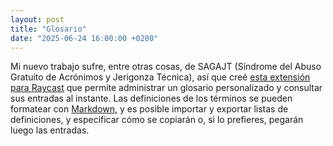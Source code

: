```yaml
---
layout: post
title: "Glosario"
date: "2025-06-24 16:00:00 +0200"
---
```


Mi nuevo trabajo sufre, entre otras cosas, de SAGAJT (Síndrome del Abuso Gratuito de Acrónimos y Jerigonza
Técnica), así que creé [esta extensión para Raycast](https://www.raycast.com/javierarce/glossary) que
permite administrar un glosario personalizado y consultar sus entradas al instante. Las definiciones de los términos
se pueden formatear con [Markdown](https://en.wikipedia.org/wiki/Markdown), y es posible importar y exportar
listas de definiciones, y especificar cómo se copiarán o, si lo prefieres, pegarán luego las entradas.
